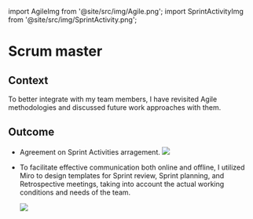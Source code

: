 import AgileImg from '@site/src/img/Agile.png';
import SprintActivityImg from '@site/src/img/SprintActivity.png';

# Scrum master

## Context

To better integrate with my team members, I have revisited Agile methodologies and discussed future work approaches with them.

## Outcome

- Agreement on Sprint Activities arragement.
  <img src={AgileImg} />
- To facilitate effective communication both online and offline, I utilized Miro to design templates for Sprint review, Sprint planning, and Retrospective meetings, taking into account the actual working conditions and needs of the team.

  <img src={SprintActivityImg} />
